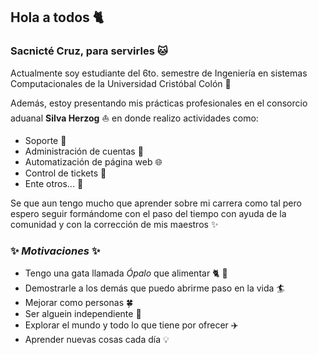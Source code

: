 ## Hola a todos :cat2:

### Sacnicté Cruz, para servirles :cat:

Actualmente soy estudiante del 6to. semestre de Ingeniería en sistemas Computacionales de la Universidad Cristóbal Colón :book:

Además, estoy presentando mis prácticas profesionales en el consorcio aduanal **Silva Herzog** :boat: en donde realizo actividades como:

* Soporte :wrench: 
* Administración de cuentas :e-mail:
* Automatización de página web :globe_with_meridians:
* Control de tickets :page_facing_up:
* Ente otros... :office:

Se que aun tengo mucho que aprender sobre mi carrera como tal pero espero seguir formándome con el paso del tiempo con ayuda de la comunidad y con la corrección de mis maestros :sparkles:

### :sparkles: *Motivaciones* :sparkles:

* Tengo una gata llamada *Ópalo* que alimentar :cat2: :sparkling_heart:
* Demostrarle a los demás que puedo abrirme paso en la vida :surfer:
* Mejorar como personas :four_leaf_clover:
* Ser alguein independiente :leaves:
* Explorar el mundo y todo lo que tiene por ofrecer :airplane:
* Aprender nuevas cosas cada día :bulb:
